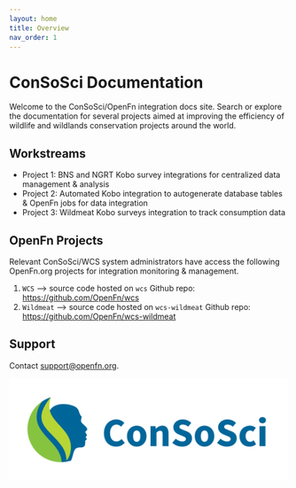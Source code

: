 ```yaml
---
layout: home
title: Overview
nav_order: 1
---
```


# ConSoSci Documentation

Welcome to the ConSoSci/OpenFn integration docs site. Search or explore the
documentation for several projects aimed at improving the efficiency of wildlife
and wildlands conservation projects around the world.

## Workstreams

- Project 1: BNS and NGRT Kobo survey integrations for centralized data management & analysis
- Project 2: Automated Kobo integration to autogenerate database tables & OpenFn jobs for data integration
- Project 3: Wildmeat Kobo surveys integration to track consumption data

## OpenFn Projects

Relevant ConSoSci/WCS system administrators have access the following OpenFn.org projects for integration monitoring & management.

1. `WCS` --> source code hosted on `wcs` Github repo: https://github.com/OpenFn/wcs
2. `Wildmeat` --> source code hosted on `wcs-wildmeat` Github repo: https://github.com/OpenFn/wcs-wildmeat

## Support
Contact support@openfn.org.  

[![consosci-Logo](./ConSoSci_Logo-Horiz.png)](https://www.wcs.org)

